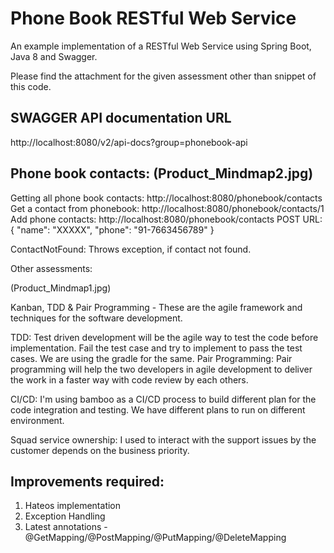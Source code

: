 # Phone Book RESTful Web Service

An example implementation of a RESTful Web Service using Spring Boot, Java 8 and Swagger.

Please find the attachment for the given assessment other than snippet of this code.

SWAGGER API documentation URL
----------------------------
http://localhost:8080/v2/api-docs?group=phonebook-api


Phone book contacts: (Product_Mindmap2.jpg)
----------------------------
Getting all phone book contacts: http://localhost:8080/phonebook/contacts
Get a contact from phonebook: http://localhost:8080/phonebook/contacts/1
Add phone contacts:  http://localhost:8080/phonebook/contacts
POST URL:
{
"name": "XXXXX",
"phone": "91-7663456789"
}

ContactNotFound: Throws exception, if contact not found.

Other assessments:

(Product_Mindmap1.jpg)

Kanban, TDD & Pair Programming - These are the agile framework and techniques for the software development. 

TDD: Test driven development will be the agile way to test the code before implementation. Fail the test case and try to implement to pass the test cases. We are using the gradle for the same.
Pair Programming: Pair programming will help the two developers in agile development to deliver the work in a faster way with code review by each others.

CI/CD: I'm using bamboo as a CI/CD process to build different plan for the code integration and testing. We have different plans to run on different environment.

Squad service ownership: I used to interact with the support issues by the customer depends on the business priority.

Improvements required:
----------------------------
1. Hateos implementation
2. Exception Handling
3. Latest annotations - @GetMapping/@PostMapping/@PutMapping/@DeleteMapping
